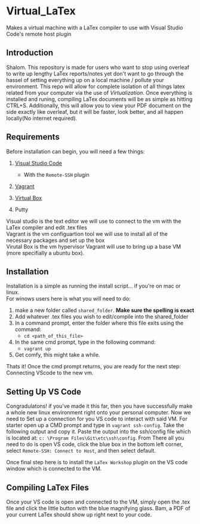 # Virtual_LaTex
Makes a virtual machine with a LaTex compiler to use with Visual Studio Code's remote host plugin

## Introduction

Shalom. This repository is made for users who want to stop using overleaf to write up lengthy LaTex reports/notes yet don't want to go through the hassel of setting everything up on a local machine / pollute your environment. This repo will allow for complete isolation of all things latex related from your computer via the use of _Virtualization_. Once everything is installed and runing, compiling LaTex documents will be as simple as hitting CTRL+S. Additionally, this will allow you to view your PDF document on the side exactly like overleaf, but it will be faster, look better, and all happen locally(No internet required).

## Requirements

Before installation can begin, you will need a few things:

1. [Visual Studio Code](https://code.visualstudio.com)
    * With the `Remote-SSH` plugin

2. [Vagrant](https://www.vagrantup.com)

3. [Virtual Box](https://www.virtualbox.org)

4. Putty

Visual studio is the text editor we will use to connect to the vm with the LaTex compiler and edit .tex files  
Vagrant is the vm configuartion tool we will use to install all of the necessary packages and set up the box  
Virutal Box is the vm hypervisor Vagrant will use to bring up a base VM (more specifially a ubuntu box).

## Installation

Installation is a simple as running the install script... if you're on mac or linux.  
For winows users here is what you will need to do:  
1. make a new folder called `shared_folder`. **Make sure the spelling is exact**
2. Add whatever .tex files you wish to edit/compile into the shared_folder
3. In a command prompt, enter the folder where this file exits using the command: 
    * `cd <path_of_this_file>` 
4. In the same cmd prompt, type in the following command:  
    * `vagrant up`
5. Get comfy, this might take a while.

Thats it! Once the cmd prompt returns, you are ready for the next step: Connecting VScode to the new vm.

## Setting Up VS Code

Congradulatons! if you've made it this far, then you have successfully make a whole new linux environment right onto your personal computer. Now we need to Set up a connection for you VS code to interact with said VM. For starter open up a CMD prompt and type in `vagrant ssh-config`. Take the following output and copy it. Paste the output into the ssh/config file which is located at: `c: \Program Files\Git\etc\ssh\config`. From There all you need to do is open VS code, click the blue box in the bottom left corner, select `Remote-SSH: Connect to Host`, and then select default.  

Once final step here is to install the `LaTex Workshop` plugin on the VS code window which is connected to the VM.

## Compiling LaTex Files

Once your VS code is open and connected to the VM, simply open the .tex file and click the little button with the blue magnifying glass. Bam, a PDF of your current LaTex should show up right next to your code. 

